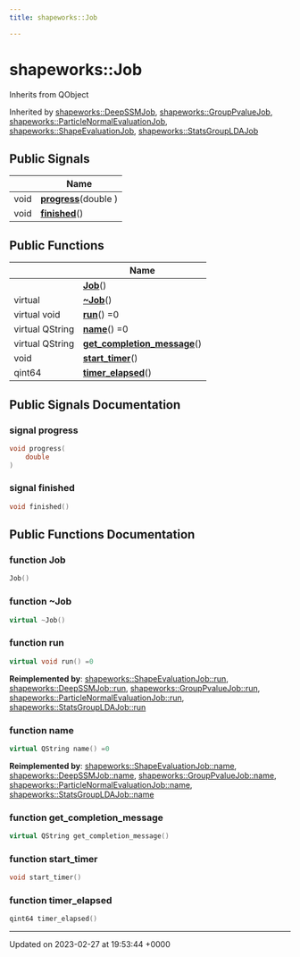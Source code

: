 ```yaml
---
title: shapeworks::Job

---
```


# shapeworks::Job





Inherits from QObject

Inherited by [shapeworks::DeepSSMJob](../Classes/classshapeworks_1_1DeepSSMJob.md), [shapeworks::GroupPvalueJob](../Classes/classshapeworks_1_1GroupPvalueJob.md), [shapeworks::ParticleNormalEvaluationJob](../Classes/classshapeworks_1_1ParticleNormalEvaluationJob.md), [shapeworks::ShapeEvaluationJob](../Classes/classshapeworks_1_1ShapeEvaluationJob.md), [shapeworks::StatsGroupLDAJob](../Classes/classshapeworks_1_1StatsGroupLDAJob.md)

## Public Signals

|                | Name           |
| -------------- | -------------- |
| void | **[progress](../Classes/classshapeworks_1_1Job.md#signal-progress)**(double ) |
| void | **[finished](../Classes/classshapeworks_1_1Job.md#signal-finished)**() |

## Public Functions

|                | Name           |
| -------------- | -------------- |
| | **[Job](../Classes/classshapeworks_1_1Job.md#function-job)**() |
| virtual | **[~Job](../Classes/classshapeworks_1_1Job.md#function-~job)**() |
| virtual void | **[run](../Classes/classshapeworks_1_1Job.md#function-run)**() =0 |
| virtual QString | **[name](../Classes/classshapeworks_1_1Job.md#function-name)**() =0 |
| virtual QString | **[get_completion_message](../Classes/classshapeworks_1_1Job.md#function-get-completion-message)**() |
| void | **[start_timer](../Classes/classshapeworks_1_1Job.md#function-start-timer)**() |
| qint64 | **[timer_elapsed](../Classes/classshapeworks_1_1Job.md#function-timer-elapsed)**() |

## Public Signals Documentation

### signal progress

```cpp
void progress(
    double 
)
```


### signal finished

```cpp
void finished()
```


## Public Functions Documentation

### function Job

```cpp
Job()
```


### function ~Job

```cpp
virtual ~Job()
```


### function run

```cpp
virtual void run() =0
```


**Reimplemented by**: [shapeworks::ShapeEvaluationJob::run](../Classes/classshapeworks_1_1ShapeEvaluationJob.md#function-run), [shapeworks::DeepSSMJob::run](../Classes/classshapeworks_1_1DeepSSMJob.md#function-run), [shapeworks::GroupPvalueJob::run](../Classes/classshapeworks_1_1GroupPvalueJob.md#function-run), [shapeworks::ParticleNormalEvaluationJob::run](../Classes/classshapeworks_1_1ParticleNormalEvaluationJob.md#function-run), [shapeworks::StatsGroupLDAJob::run](../Classes/classshapeworks_1_1StatsGroupLDAJob.md#function-run)


### function name

```cpp
virtual QString name() =0
```


**Reimplemented by**: [shapeworks::ShapeEvaluationJob::name](../Classes/classshapeworks_1_1ShapeEvaluationJob.md#function-name), [shapeworks::DeepSSMJob::name](../Classes/classshapeworks_1_1DeepSSMJob.md#function-name), [shapeworks::GroupPvalueJob::name](../Classes/classshapeworks_1_1GroupPvalueJob.md#function-name), [shapeworks::ParticleNormalEvaluationJob::name](../Classes/classshapeworks_1_1ParticleNormalEvaluationJob.md#function-name), [shapeworks::StatsGroupLDAJob::name](../Classes/classshapeworks_1_1StatsGroupLDAJob.md#function-name)


### function get_completion_message

```cpp
virtual QString get_completion_message()
```


### function start_timer

```cpp
void start_timer()
```


### function timer_elapsed

```cpp
qint64 timer_elapsed()
```


-------------------------------

Updated on 2023-02-27 at 19:53:44 +0000
